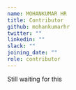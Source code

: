 ```yaml
---
name: MOHANKUMAR HR
title: Contributor
github: mohankumarhr
twitter: ""
linkedin: ""
slack: ""
joining_date: ""
role: contributor
---
```


Still waiting for this
